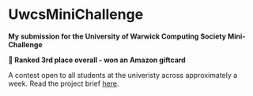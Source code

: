 # UwcsMiniChallenge

**My submission for the University of Warwick Computing Society Mini-Challenge**

**🥉 Ranked 3rd place overall - won an Amazon giftcard**

A contest open to all students at the univeristy across approximately a week. Read the project brief [here](mini_problems.pdf).
